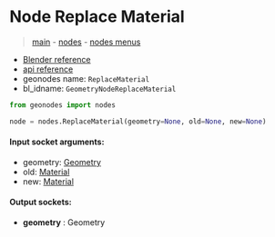 # Node Replace Material

> [main](../structure.md) - [nodes](nodes.md) - [nodes menus](nodes_menus.md)

- [Blender reference](https://docs.blender.org/manual/en/latest/modeling/geometry_nodes/material/replace_material.html)
- [api reference](https://docs.blender.org/api/current/bpy.types.GeometryNodeReplaceMaterial.html)
- geonodes name: `ReplaceMaterial`
- bl_idname: `GeometryNodeReplaceMaterial`

```python
from geonodes import nodes

node = nodes.ReplaceMaterial(geometry=None, old=None, new=None)
```

#### Input socket arguments:

- geometry: [Geometry](Geometry.md)
- old: [Material](Material.md)
- new: [Material](Material.md)

#### Output sockets:

- **geometry** : Geometry

